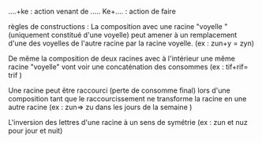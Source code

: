 ....+ke : action venant de .....
Ke+.... : action de faire 

règles de constructions :
La composition avec une racine "voyelle " (uniquement constitué d'une voyelle) peut amener à un remplacement d'une des voyelles de l'autre racine par la racine voyelle. (ex : zun+y = zyn)

De même la composition de deux racines avec à l'intérieur une même racine "voyelle" vont voir une concaténation des consommes (ex : tif+rif= trif )

Une racine peut être raccourci (perte de consomme final) lors d'une composition tant que le raccourcissement ne transforme la racine en une autre racine (ex : zun=> zu dans les jours de la semaine )

L'inversion des lettres d'une racine à un sens de symétrie (ex : zun et nuz pour jour et nuit) 

